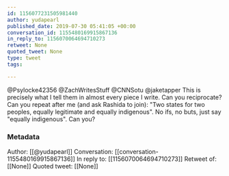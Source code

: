 ```yaml
---
id: 1156077231505981440
author: yudapearl
published_date: 2019-07-30 05:41:05 +00:00
conversation_id: 1155480169915867136
in_reply_to: 1156070064694710273
retweet: None
quoted_tweet: None
type: tweet
tags:

---
```


@Psylocke42356 @ZachWritesStuff @CNNSotu @jaketapper This is precisely what I tell them in almost every piece I write. Can you reciprocate? Can you repeat after me (and ask Rashida to join): "Two states for two peoples, equally legitimate and equally indigenous". No ifs, no buts, just say "equally indigenous". Can you?

### Metadata

Author: [[@yudapearl]]
Conversation: [[conversation-1155480169915867136]]
In reply to: [[1156070064694710273]]
Retweet of: [[None]]
Quoted tweet: [[None]]
